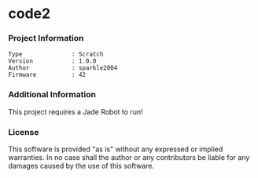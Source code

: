 code2
================



### Project Information
```
Type              : Scratch
Version           : 1.0.0
Author            : sparkle2004
Firmware          : 42
```

### Additional Information
This project requires a Jade Robot to run!

### License
This software is provided "as is" without any expressed or implied warranties.  In no case shall the author or any contributors be liable for any damages caused by the use of this software.

